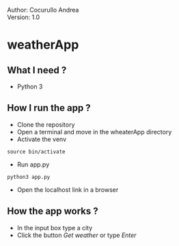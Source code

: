 Author: Cocurullo Andrea  
Version: 1.0

# weatherApp

## What I need ?
- Python 3

## How I run the app ?
- Clone the repository
- Open a terminal and move in the wheaterApp directory
- Activate the venv
```
source bin/activate
```    
- Run app.py
```
python3 app.py
```
- Open the localhost link in a browser

## How the app works ?
- In the input box type a city
- Click the button *Get weather* or type *Enter*
